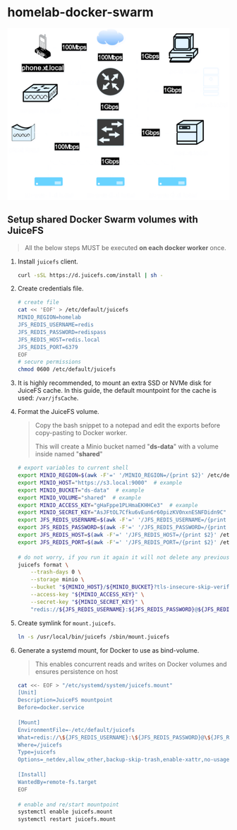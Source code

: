 # homelab-docker-swarm

![physical-architecture](assets/xtonousou-homelab.svg)

## Setup shared Docker Swarm volumes with JuiceFS

> All the below steps MUST be executed **on each docker worker** once.

1. Install `juicefs` client.

    ```bash
    curl -sSL https://d.juicefs.com/install | sh -
    ```

2. Create credentials file.

    ```bash
    # create file
    cat << 'EOF' > /etc/default/juicefs
    MINIO_REGION=homelab
    JFS_REDIS_USERNAME=redis
    JFS_REDIS_PASSWORD=redispass
    JFS_REDIS_HOST=redis.local
    JFS_REDIS_PORT=6379
    EOF
    # secure permissions
    chmod 0600 /etc/default/juicefs
    ```

3. It is highly recommended, to mount an extra SSD or NVMe disk for JuiceFS cache. In this guide, the default mountpoint for the cache is used: `/var/jfsCache`.

4. Format the JuiceFS volume.

    > Copy the bash snippet to a notepad and edit the exports before copy-pasting to Docker worker.
    >
    > This will create a Minio bucket named "**ds-data**" with a volume inside named "**shared**"

    ```bash
    # export variables to current shell
    export MINIO_REGION=$(awk -F'=' '/MINIO_REGION=/{print $2}' /etc/default/juicefs)
    export MINIO_HOST="https://s3.local:9000"  # example
    export MINIO_BUCKET="ds-data"  # example
    export MINIO_VOLUME="shared"  # example
    export MINIO_ACCESS_KEY="gHaFppe1PLHmaEKHHCe3"  # example
    export MINIO_SECRET_KEY="AsJFtOL7Cfku6vEun6r60pizKV0nxnESNFDidn9C"  # example
    export JFS_REDIS_USERNAME=$(awk -F'=' '/JFS_REDIS_USERNAME=/{print $2}' /etc/default/juicefs)
    export JFS_REDIS_PASSWORD=$(awk -F'=' '/JFS_REDIS_PASSWORD=/{print $2}' /etc/default/juicefs)
    export JFS_REDIS_HOST=$(awk -F'=' '/JFS_REDIS_HOST=/{print $2}' /etc/default/juicefs)
    export JFS_REDIS_PORT=$(awk -F'=' '/JFS_REDIS_PORT=/{print $2}' /etc/default/juicefs)

    # do not worry, if you run it again it will not delete any previous data if not forced
    juicefs format \
        --trash-days 0 \
        --storage minio \
        --bucket "${MINIO_HOST}/${MINIO_BUCKET}?tls-insecure-skip-verify=true" \
        --access-key "${MINIO_ACCESS_KEY}" \
        --secret-key "${MINIO_SECRET_KEY}" \
        "redis://${JFS_REDIS_USERNAME}:${JFS_REDIS_PASSWORD}@${JFS_REDIS_HOST}:${JFS_REDIS_PORT}/1" "${MINIO_VOLUME}"
    ```

5. Create symlink for `mount.juicefs`.

    ```bash
    ln -s /usr/local/bin/juicefs /sbin/mount.juicefs
    ```

6. Generate a systemd mount, for Docker to use as bind-volume.

    > This enables concurrent reads and writes on Docker volumes and ensures persistence on host

    ```bash
    cat <<- EOF > "/etc/systemd/system/juicefs.mount"
    [Unit]
    Description=JuiceFS mountpoint
    Before=docker.service

    [Mount]
    EnvironmentFile=-/etc/default/juicefs
    What=redis://\${JFS_REDIS_USERNAME}:\${JFS_REDIS_PASSWORD}@\${JFS_REDIS_HOST}:\${JFS_REDIS_PORT}/1
    Where=/juicefs
    Type=juicefs
    Options=_netdev,allow_other,backup-skip-trash,enable-xattr,no-usage-report,writeback

    [Install]
    WantedBy=remote-fs.target
    EOF

    # enable and re/start mountpoint
    systemctl enable juicefs.mount
    systemctl restart juicefs.mount
    ```
